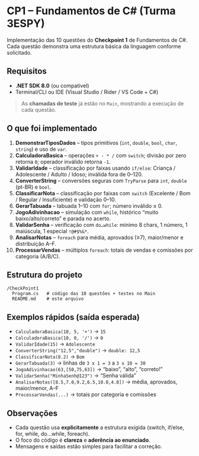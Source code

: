 # CP1 – Fundamentos de C# (Turma 3ESPY)

Implementação das 10 questões do **Checkpoint 1** de Fundamentos de C#.
Cada questão demonstra uma estrutura básica da linguagem conforme solicitado.

## Requisitos

- **.NET SDK 8.0** (ou compatível)
- Terminal/CLI ou IDE (Visual Studio / Rider / VS Code + C#)

> As **chamadas de teste** já estão no `Main`, mostrando a execução de cada questão.

## O que foi implementado

1. **DemonstrarTiposDados** – tipos primitivos (`int`, `double`, `bool`, `char`, `string`) e uso de `var`.
2. **CalculadoraBasica** – operações `+ - * /` com `switch`; divisão por zero retorna `0`; operador inválido retorna `-1`.
3. **ValidarIdade** – classificação por faixas usando `if/else`: Criança / Adolescente / Adulto / Idoso; inválida fora de 0–120.
4. **ConverterString** – conversões seguras com `TryParse` para `int`, `double` (pt-BR) e `bool`.
5. **ClassificarNota** – classificação por faixas com `switch` (Excelente / Bom / Regular / Insuficiente) e validação 0–10.
6. **GerarTabuada** – tabuada 1–10 com `for`; número inválido ≤ 0.
7. **JogoAdivinhacao** – simulação com `while`, histórico “muito baixo/alto/correto” e parada no acerto.
8. **ValidarSenha** – verificação com `do…while`: mínimo 8 chars, 1 número, 1 maiúscula, 1 especial `!@#$%&*`.
9. **AnalisarNotas** – `foreach` para média, aprovados (≥7), maior/menor e distribuição A–F.
10. **ProcessarVendas** – múltiplos `foreach`: totais de vendas e comissões por categoria (A/B/C).

## Estrutura do projeto

```
/CheckPoint1
  Program.cs   # código das 10 questões + testes no Main
  README.md    # este arquivo
```

## Exemplos rápidos (saída esperada)

- `CalculadoraBasica(10, 5, '+')` → `15`
- `CalculadoraBasica(10, 0, '/')` → `0`
- `ValidarIdade(15)` → `Adolescente`
- `ConverterString("12,5","double")` → `double: 12,5`
- `ClassificarNota(8.2)` → `Bom`
- `GerarTabuada(3)` → linhas de `3 x 1 = 3` a `3 x 10 = 30`
- `JogoAdivinhacao(63,[50,75,63])` → “baixo”, “alto”, “correto!”
- `ValidarSenha("MinhaSenh@123")` → “Senha válida”
- `AnalisarNotas([8.5,7.0,9.2,6.5,10.0,4.8])` → média, aprovados, maior/menor, A–F
- `ProcessarVendas(...)` → totais por categoria e comissões

## Observações

- Cada questão usa **explicitamente** a estrutura exigida (switch, if/else, for, while, do…while, foreach).
- O foco do código é **clareza** e **aderência ao enunciado**.
- Mensagens e saídas estão simples para facilitar a correção.
